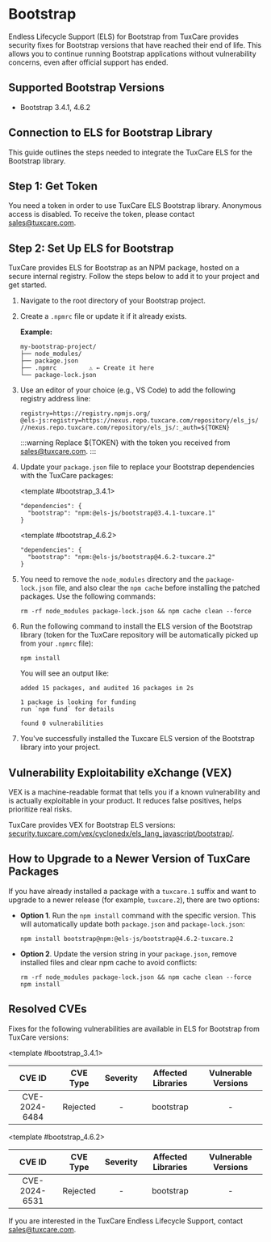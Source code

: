 # Bootstrap

Endless Lifecycle Support (ELS) for Bootstrap from TuxCare provides security fixes for Bootstrap versions that have reached their end of life. This allows you to continue running Bootstrap applications without vulnerability concerns, even after official support has ended.

## Supported Bootstrap Versions

* Bootstrap 3.4.1, 4.6.2

## Connection to ELS for Bootstrap Library

This guide outlines the steps needed to integrate the TuxCare ELS for the Bootstrap library.

## Step 1: Get Token

You need a token in order to use TuxCare ELS Bootstrap library. Anonymous access is disabled. To receive the token, please contact [sales@tuxcare.com](mailto:sales@tuxcare.com).

## Step 2: Set Up ELS for Bootstrap

TuxCare provides ELS for Bootstrap as an NPM package, hosted on a secure internal registry. Follow the steps below to add it to your project and get started.

1. Navigate to the root directory of your Bootstrap project.
2. Create a `.npmrc` file or update it if it already exists.

   **Example:**

   ```text
   my-bootstrap-project/
   ├── node_modules/
   ├── package.json
   ├── .npmrc         ⚠️ ← Create it here
   └── package-lock.json
   ```

3. Use an editor of your choice (e.g., VS Code) to add the following registry address line:

   <CodeWithCopy>

   ```text
   registry=https://registry.npmjs.org/
   @els-js:registry=https://nexus.repo.tuxcare.com/repository/els_js/
   //nexus.repo.tuxcare.com/repository/els_js/:_auth=${TOKEN}
   ```

   </CodeWithCopy>

   :::warning
   Replace ${TOKEN} with the token you received from [sales@tuxcare.com](mailto:sales@tuxcare.com).
   :::

4. Update your `package.json` file to replace your Bootstrap dependencies with the TuxCare packages:

   <TableTabs label="Choose Bootstrap version: " >

     <template #bootstrap_3.4.1>

     <CodeWithCopy>

     ```text
     "dependencies": {
       "bootstrap": "npm:@els-js/bootstrap@3.4.1-tuxcare.1"
     }
     ```

     </CodeWithCopy>

     </template>

     <template #bootstrap_4.6.2>

     <CodeWithCopy>

     ```text
     "dependencies": {
       "bootstrap": "npm:@els-js/bootstrap@4.6.2-tuxcare.2"
     }
     ```

     </CodeWithCopy>

     </template>

   </TableTabs>

5. You need to remove the `node_modules` directory and the `package-lock.json` file, and also clear the `npm cache` before installing the patched packages. Use the following commands:
   
   <CodeWithCopy>

   ```text
   rm -rf node_modules package-lock.json && npm cache clean --force
   ```

   </CodeWithCopy>

6. Run the following command to install the ELS version of the Bootstrap library (token for the TuxCare repository will be automatically picked up from your `.npmrc` file):

   <CodeWithCopy>

   ```text
   npm install
   ```

   </CodeWithCopy>

   You will see an output like:

   ```text
   added 15 packages, and audited 16 packages in 2s

   1 package is looking for funding
   run `npm fund` for details

   found 0 vulnerabilities
   ```

7. You've successfully installed the Tuxcare ELS version of the Bootstrap library into your project.

## Vulnerability Exploitability eXchange (VEX) 

VEX is a machine-readable format that tells you if a known vulnerability and is actually exploitable in your product. It reduces false positives, helps prioritize real risks.

TuxCare provides VEX for Bootstrap ELS versions: [security.tuxcare.com/vex/cyclonedx/els_lang_javascript/bootstrap/](https://security.tuxcare.com/vex/cyclonedx/els_lang_javascript/bootstrap/).

## How to Upgrade to a Newer Version of TuxCare Packages

If you have already installed a package with a `tuxcare.1` suffix and want to upgrade to a newer release (for example, `tuxcare.2`), there are two options:

* **Option 1**. Run the `npm install` command with the specific version. This will automatically update both `package.json` and `package-lock.json`:

  <CodeWithCopy>

  ```text
  npm install bootstrap@npm:@els-js/bootstrap@4.6.2-tuxcare.2
  ```

  </CodeWithCopy>

* **Option 2**. Update the version string in your `package.json`, remove installed files and clear npm cache to avoid conflicts:

  <CodeWithCopy>

  ```text
  rm -rf node_modules package-lock.json && npm cache clean --force
  npm install
  ```

  </CodeWithCopy>

## Resolved CVEs

Fixes for the following vulnerabilities are available in ELS for Bootstrap from TuxCare versions:

<TableTabs label="Choose Bootstrap version: " >

<template #bootstrap_3.4.1>

| CVE ID         | CVE Type | Severity | Affected Libraries | Vulnerable Versions |
| :------------: | :------: |:--------:|:------------------:|:------------------:|
| CVE-2024-6484  | Rejected | -        |     bootstrap      |         -          |

  </template>

<template #bootstrap_4.6.2>

| CVE ID         | CVE Type | Severity | Affected Libraries | Vulnerable Versions |
| :------------: | :------: |:--------:|:------------------:|:------------------:|
| CVE-2024-6531  | Rejected | -        |     bootstrap      |         -          |

  </template>

</TableTabs>

If you are interested in the TuxCare Endless Lifecycle Support, contact [sales@tuxcare.com](mailto:sales@tuxcare.com).
